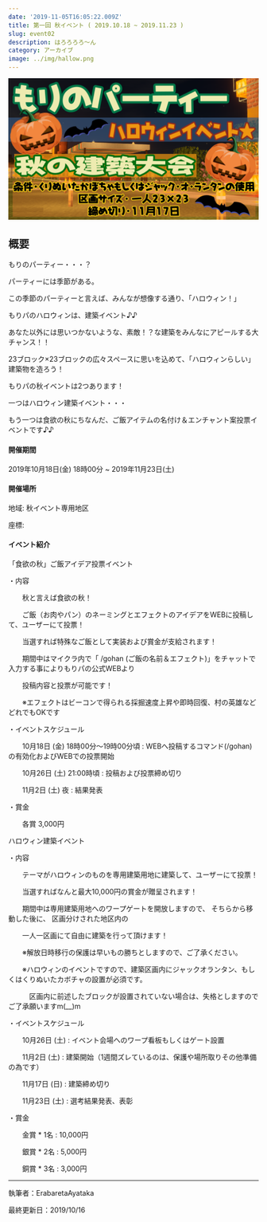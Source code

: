 ```yaml
---
date: '2019-11-05T16:05:22.009Z'
title: 第一回 秋イベント ( 2019.10.18 ~ 2019.11.23 )
slug: event02
description: はろろろろ～ん
category: アーカイブ
image: ../img/hallow.png
---
```

![](/img/hallow.png)

## 概要

もりのパーティー・・・？

パーティーには季節がある。

この季節のパーティーと言えば、みんなが想像する通り、「ハロウィン！」

もりパのハロウィンは、建築イベント♪♪

あなた以外には思いつかないような、素敵！？な建築をみんなにアピールする大チャンス！！

23ブロック×23ブロックの広々スペースに思いを込めて、「ハロウィンらしい」建築物を造ろう！

もりパの秋イベントは2つあります！

一つはハロウィン建築イベント・・・

もう一つは食欲の秋にちなんだ、ご飯アイテムの名付け＆エンチャント案投票イベントです♪♪

#### 開催期間

2019年10月18日(金) 18時00分 ~ 2019年11月23日(土)

#### 開催場所

地域: 秋イベント専用地区

座標:

#### イベント紹介

「食欲の秋」ご飯アイデア投票イベント

・内容

　　秋と言えば食欲の秋！

　　ご飯（お肉やパン）のネーミングとエフェクトのアイデアをWEBに投稿して、ユーザーにて投票！

　　当選すれば特殊なご飯として実装および賞金が支給されます！

　　期間中はマイクラ内で「 /gohan (ご飯の名前＆エフェクト)」をチャットで入力する事によりもりパの公式WEBより

　　投稿内容と投票が可能です！

　　※エフェクトはビーコンで得られる採掘速度上昇や即時回復、村の英雄などどれでもOKです

・イベントスケジュール

　　10月18日 (金) 18時00分～19時00分頃 : WEBへ投稿するコマンド(/gohan)の有効化およびWEBでの投票開始

　　10月26日 (土) 21:00時頃 : 投稿および投票締め切り

　　11月2日 (土) 夜 : 結果発表

・賞金

　　各賞 3,000円

ハロウィン建築イベント

・内容

　　テーマがハロウィンのものを専用建築用地に建築して、ユーザーにて投票！

　　当選すればなんと最大10,000円の賞金が贈呈されます！

　　期間中は専用建築用地へのワープゲートを開放しますので、 そちらから移動した後に、 区画分けされた地区内の

　　一人一区画にて自由に建築を行って頂けます！

　　※解放日時移行の保護は早いもの勝ちとしますので、ご了承ください。

　　※ハロウィンのイベントですので、建築区画内にジャックオランタン、もしくはくりぬいたカボチャの設置が必須です。

　　　区画内に前述したブロックが設置されていない場合は、失格としますのでご了承願いますm(__)m

・イベントスケジュール

　　10月26日 (土) : イベント会場へのワープ看板もしくはゲート設置

　　11月2日 (土) : 建築開始（1週間ズレているのは、保護や場所取りその他準備の為です）

　　11月17日 (日) : 建築締め切り

　　11月23日 (土) : 選考結果発表、表彰

・賞金

　　金賞 * 1名 : 10,000円

　　銀賞 * 2名 : 5,000円

　　銅賞 * 3名 : 3,000円

- - -

執筆者：ErabaretaAyataka

最終更新日：2019/10/16
